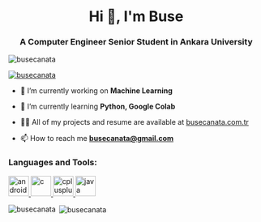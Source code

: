 <h1 align="center">Hi 👋, I'm Buse</h1>
<h3 align="center">A Computer Engineer Senior Student in Ankara University</h3>

<p align="left"> <img src="https://komarev.com/ghpvc/?username=busecanata&label=Profile%20views&color=0e75b6&style=flat" alt="busecanata" /> </p>

<p align="left"> <a href="https://github.com/ryo-ma/github-profile-trophy"><img src="https://github-profile-trophy.vercel.app/?username=busecanata" alt="busecanata" /></a> </p>

- 🔭 I’m currently working on **Machine Learning**

- 🌱 I’m currently learning **Python, Google Colab**

- 👨‍💻 All of my projects and resume are available at [busecanata.com.tr](busecanata.com.tr)

- 📫 How to reach me **busecanata@gmail.com**


<h3 align="left">Languages and Tools:</h3>
<p align="left"> <a href="https://developer.android.com" target="_blank"> <img src="https://devicons.github.io/devicon/devicon.git/icons/android/android-original-wordmark.svg" alt="android" width="40" height="40"/> </a> <a href="https://www.cprogramming.com/" target="_blank"> <img src="https://devicons.github.io/devicon/devicon.git/icons/c/c-original.svg" alt="c" width="40" height="40"/> </a> <a href="https://www.w3schools.com/cpp/" target="_blank"> <img src="https://devicons.github.io/devicon/devicon.git/icons/cplusplus/cplusplus-original.svg" alt="cplusplus" width="40" height="40"/> </a> <a href="https://www.java.com" target="_blank"> <img src="https://devicons.github.io/devicon/devicon.git/icons/java/java-original-wordmark.svg" alt="java" width="40" height="40"/> </a> </p>

<p><img align="left" src="https://github-readme-stats.vercel.app/api/top-langs?username=busecanata&show_icons=true&locale=en&layout=compact" alt="busecanata" /></p>

<p>&nbsp;<img align="center" src="https://github-readme-stats.vercel.app/api?username=busecanata&show_icons=true&locale=en" alt="busecanata" /></p>
